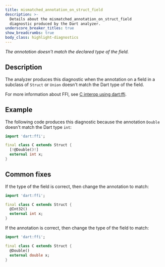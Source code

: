 ```yaml
---
title: mismatched_annotation_on_struct_field
description: >-
  Details about the mismatched_annotation_on_struct_field
  diagnostic produced by the Dart analyzer.
underscore_breaker_titles: true
show_breadcrumbs: true
body_class: highlight-diagnostics
---
```


_The annotation doesn't match the declared type of the field._

## Description

The analyzer produces this diagnostic when the annotation on a field in a
subclass of `Struct` or `Union` doesn't match the Dart type of the field.

For more information about FFI, see [C interop using dart:ffi][ffi].

## Example

The following code produces this diagnostic because the annotation
`Double` doesn't match the Dart type `int`:

```dart
import 'dart:ffi';

final class C extends Struct {
  [!@Double()!]
  external int x;
}
```

## Common fixes

If the type of the field is correct, then change the annotation to match:

```dart
import 'dart:ffi';

final class C extends Struct {
  @Int32()
  external int x;
}
```

If the annotation is correct, then change the type of the field to match:

```dart
import 'dart:ffi';

final class C extends Struct {
  @Double()
  external double x;
}
```

[ffi]: /interop/c-interop
